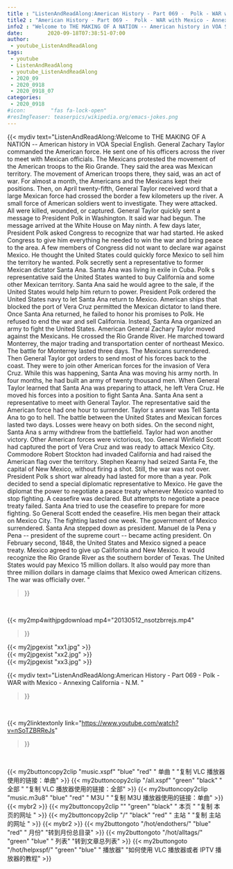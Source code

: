 ```yaml
---
title : "ListenAndReadAlong:American History - Part 069 -  Polk - WAR with Mexico - Annexing California - N.M. "
title2 : "American History - Part 069 -  Polk - WAR with Mexico - Annexing California - N.M. "
info2 : "Welcome to THE MAKING OF A NATION -- American history in VOA Special English. General Zachary Taylor commanded the American force. He sent one of his officers across the river to meet with Mexican officials. The Mexicans protested the movement of the American troops to the Rio Grande. They said the area was Mexican territory. The movement of American troops there, they said, was an act of war. For almost a month, the Americans and the Mexicans kept their positions. Then, on April twenty-fifth, General Taylor received word that a large Mexican force had crossed the border a few kilometers up the river. A small force of American soldiers went to investigate. They were attacked. All were killed, wounded, or captured. General Taylor quickly sent a message to President Polk in Washington. It said war had begun. The message arrived at the White House on May ninth. A few days later, President Polk asked Congress to recognize that war had started. He asked Congress to give him everything he needed to win the war and bring peace to the area. A few members of Congress did not want to declare war against Mexico.  He thought the United States could quickly force Mexico to sell him the territory he wanted. Polk secretly sent a representative to former Mexican dictator Santa Ana. Santa Ana was living in exile in Cuba. Polk s representative said the United States wanted to buy California and some other Mexican territory. Santa Ana said he would agree to the sale, if the United States would help him return to power. President Polk ordered the United States navy to let Santa Ana return to Mexico. American ships that blocked the port of Vera Cruz permitted the Mexican dictator to land there. Once Santa Ana returned, he failed to honor his promises to Polk. He refused to end the war and sell California. Instead, Santa Ana organized an army to fight the United States. American General Zachary Taylor moved against the Mexicans. He crossed the Rio Grande River. He marched toward Monterrey, the major trading and transportation center of northeast Mexico. The battle for Monterrey lasted three days. The Mexicans surrendered. Then General Taylor got orders to send most of his forces back to the coast. They were to join other American forces for the invasion of Vera Cruz. While this was happening, Santa Ana was moving his army north. In four months, he had built an army of twenty thousand men. When General Taylor learned that Santa Ana was preparing to attack, he left Vera Cruz. He moved his forces into a position to fight Santa Ana. Santa Ana sent a representative to meet with General Taylor. The representative said the American force had one hour to surrender. Taylor s answer was    Tell Santa Ana to go to hell.  The battle between the United States and Mexican forces lasted two days. Losses were heavy on both sides. On the second night, Santa Ana s army withdrew from the battlefield. Taylor had won another victory. Other American forces were victorious, too. General Winfield Scott had captured the port of Vera Cruz and was ready to attack Mexico City. Commodore Robert Stockton had invaded California and had raised the American flag over the territory. Stephen Kearny had seized Santa Fe, the capital of New Mexico, without firing a shot. Still, the war was not over. President Polk s  short  war already had lasted for more than a year. Polk decided to send a special diplomatic representative to Mexico. He gave the diplomat the power to negotiate a peace treaty whenever Mexico wanted to stop fighting. A ceasefire was declared. But attempts to negotiate a peace treaty failed. Santa Ana tried to use the ceasefire to prepare for more fighting. So General Scott ended the ceasefire. His men began their attack on Mexico City. The fighting lasted one week. The government of Mexico surrendered. Santa Ana stepped down as president. Manuel de la Pena y Pena -- president of the supreme court -- became acting president. On February second, 1848, the United States and Mexico signed a peace treaty. Mexico agreed to give up California and New Mexico. It would recognize the Rio Grande River as the southern border of Texas. The United States would pay Mexico 15 million dollars. It also would pay more than three million dollars in damage claims that Mexico owed American citizens. The war was officially over. "
date:        2020-09-18T07:38:51-07:00
author:
 - youtube_ListenAndReadAlong
tags:
 - youtube
 - ListenAndReadAlong
 - youtube_ListenAndReadAlong
 - 2020_09
 - 2020_0918
 - 2020_0918_07
categories:
 - 2020_0918
#icon:        "fas fa-lock-open"
#resImgTeaser: teaserpics/wikipedia.org/emacs-jokes.png
---
```


{{< mydiv text="ListenAndReadAlong:Welcome to THE MAKING OF A NATION -- American history in VOA Special English. General Zachary Taylor commanded the American force. He sent one of his officers across the river to meet with Mexican officials. The Mexicans protested the movement of the American troops to the Rio Grande. They said the area was Mexican territory. The movement of American troops there, they said, was an act of war. For almost a month, the Americans and the Mexicans kept their positions. Then, on April twenty-fifth, General Taylor received word that a large Mexican force had crossed the border a few kilometers up the river. A small force of American soldiers went to investigate. They were attacked. All were killed, wounded, or captured. General Taylor quickly sent a message to President Polk in Washington. It said war had begun. The message arrived at the White House on May ninth. A few days later, President Polk asked Congress to recognize that war had started. He asked Congress to give him everything he needed to win the war and bring peace to the area. A few members of Congress did not want to declare war against Mexico.  He thought the United States could quickly force Mexico to sell him the territory he wanted. Polk secretly sent a representative to former Mexican dictator Santa Ana. Santa Ana was living in exile in Cuba. Polk s representative said the United States wanted to buy California and some other Mexican territory. Santa Ana said he would agree to the sale, if the United States would help him return to power. President Polk ordered the United States navy to let Santa Ana return to Mexico. American ships that blocked the port of Vera Cruz permitted the Mexican dictator to land there. Once Santa Ana returned, he failed to honor his promises to Polk. He refused to end the war and sell California. Instead, Santa Ana organized an army to fight the United States. American General Zachary Taylor moved against the Mexicans. He crossed the Rio Grande River. He marched toward Monterrey, the major trading and transportation center of northeast Mexico. The battle for Monterrey lasted three days. The Mexicans surrendered. Then General Taylor got orders to send most of his forces back to the coast. They were to join other American forces for the invasion of Vera Cruz. While this was happening, Santa Ana was moving his army north. In four months, he had built an army of twenty thousand men. When General Taylor learned that Santa Ana was preparing to attack, he left Vera Cruz. He moved his forces into a position to fight Santa Ana. Santa Ana sent a representative to meet with General Taylor. The representative said the American force had one hour to surrender. Taylor s answer was    Tell Santa Ana to go to hell.  The battle between the United States and Mexican forces lasted two days. Losses were heavy on both sides. On the second night, Santa Ana s army withdrew from the battlefield. Taylor had won another victory. Other American forces were victorious, too. General Winfield Scott had captured the port of Vera Cruz and was ready to attack Mexico City. Commodore Robert Stockton had invaded California and had raised the American flag over the territory. Stephen Kearny had seized Santa Fe, the capital of New Mexico, without firing a shot. Still, the war was not over. President Polk s  short  war already had lasted for more than a year. Polk decided to send a special diplomatic representative to Mexico. He gave the diplomat the power to negotiate a peace treaty whenever Mexico wanted to stop fighting. A ceasefire was declared. But attempts to negotiate a peace treaty failed. Santa Ana tried to use the ceasefire to prepare for more fighting. So General Scott ended the ceasefire. His men began their attack on Mexico City. The fighting lasted one week. The government of Mexico surrendered. Santa Ana stepped down as president. Manuel de la Pena y Pena -- president of the supreme court -- became acting president. On February second, 1848, the United States and Mexico signed a peace treaty. Mexico agreed to give up California and New Mexico. It would recognize the Rio Grande River as the southern border of Texas. The United States would pay Mexico 15 million dollars. It also would pay more than three million dollars in damage claims that Mexico owed American citizens. The war was officially over. "
>}}
<br>


{{< my2mp4withjpgdownload mp4="20130512_nsotzbrrejs.mp4"
>}}

{{< my2jpgexist "xx1.jpg" >}}<br>
{{< my2jpgexist "xx2.jpg" >}}<br>
{{< my2jpgexist "xx3.jpg" >}}<br>



{{< mydiv text="ListenAndReadAlong:American History - Part 069 -  Polk - WAR with Mexico - Annexing California - N.M. "
>}}
<br>

{{< my2linktextonly link="https://www.youtube.com/watch?v=nSoTZBRReJs"
>}}


<br>

{{< my2buttoncopy2clip "music.xspf"        "blue"   "red"    " 单曲 "  "复制 VLC 播放器使用的链接：单曲" >}} {{< my2buttoncopy2clip "/all.xspf"         "green"  "black"  " 全部 "  "复制 VLC 播放器使用的链接：全部" >}} {{< my2buttoncopy2clip "music.m3u8"        "blue"   "red"    " M3U  "    "复制 M3U 播放器使用的链接：单曲" >}} {{< mybr2 >}} {{< my2buttoncopy2clip ""                  "green"  "black"  " 本页 "    "复制 本页的网址 " >}} {{< my2buttoncopy2clip "/"                 "black"  "red"    " 主站 "    "复制 主站的网址 " >}} {{< mybr2 >}} {{< my2buttongoto      "/hot/endothers/"   "blue"   "red"    " 月份"   "转到月份总目录" >}} {{< my2buttongoto      "/hot/alltags/"     "green"  "blue"   " 列表"   "转到文章总列表" >}} {{< my2buttongoto      "/hot/helpxspf/"    "green"  "blue"   " 播放器" "如何使用 VLC 播放器或者 IPTV 播放器的教程" >}} 
